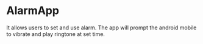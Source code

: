 # AlarmApp
It allows users to set and use alarm.
The app will prompt the android mobile to vibrate and play ringtone at set time.
